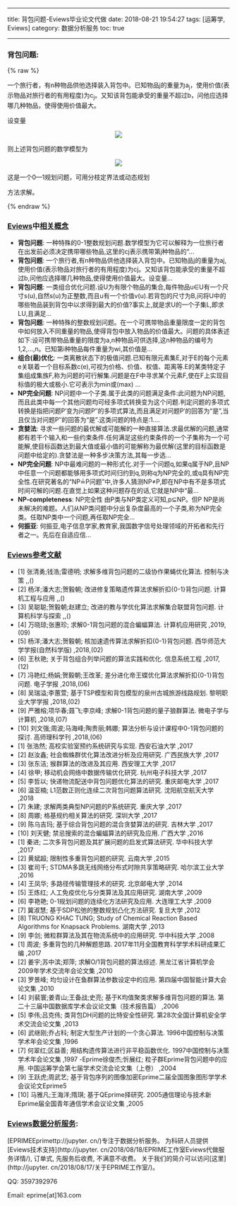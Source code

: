 
---
title: 背包问题-Eviews毕业论文代做
date: 2018-08-21 19:54:27
tags: [运筹学, Eviews]
category: 数据分析服务
toc: true

---



<span></span>
<!-- more -->



### 背包问题:

{% raw %}
<div class="p1">一个旅行者，有n种物品供他选择装入背包中。已知物品j的重量为a<sub>j</sub>，使用价值(表示物品对旅行者的有用程度)为c<sub>j</sub>。又知该背包能承受的重量不超过b，问他应选择哪几种物品，使得使用价值最大。

<p>设变量

</p><p align="center"><img align="absmiddle" src="/CRFDPIC/R200806043/R200806043.1337.14%5B46774720006a%5D.gif"></p>

则上述背包问题的数学模型为

<p align="center"><img align="absmiddle" src="/CRFDPIC/R200806043/R200806043.1337.16%5B3d17e427d108%5D.gif"></p>

这是一个0—1规划问题，可用分枝定界法或动态规划

方法求解。</div>
{% endraw %}



### [Eviews](/tags/Eviews/)中[相关概念](/categories/数据分析服务)

- **背包问题**: 一种特殊的0-1整数规划问题.数学模型为它可以解释为一位旅行者在出发前必须决定携带哪些物品,这里的cj表示携带第j种物品的“...
- **背包问题**: 一个旅行者,有n种物品供他选择装入背包中。已知物品j的重量为aj,使用价值(表示物品对旅行者的有用程度)为cj。又知该背包能承受的重量不超过b,问他应选择哪几种物品,使得使用价值最大。设变量...
- **背包问题**: 一类组合优化问题.设U为有限个物品的集合,每件物品u∈U有一个尺寸s(u),自然s(u)为正整数,而且u有一个价值v(u).若背包的尺寸为B,问将U中的哪些物品装到背包中以求得到最大的价值?事实上,就是求U的一个子集L,即求LU,且满足...
- **背包问题**: 一种特殊的整数规划问题。在一个可携带物品重量限度一定的背包中如何放入不同重量的物品,使得背包中放入物品的价值最大。问题的具体表述如下:设可携带物品重量的限度为a,n种物品可供选择,这n种物品的编号为1,2,…,n。已知第i种物品每件重量为wi,其价值是...
- **组合(最)优化**: 一类离散状态下的极值问题.已知有限元素集E,对于E的每个元素e关联着一个目标系数c(e),可视为价格、价值、权值、距离等.E的某类特定子集组成集族F,称为问题的可行解集.问题是在F中寻求某个元素F,使在F上实现目标值的极大或极小.它可表示为min或(max) ...
- **NP完全问题**: NP问题中一个子类.属于此类的问题满足条件:此问题为NP问题,而且此类中每一个其他问题均可经多项式转换变为这个问题.判定问题的多项式转换是指把问题P′变为问题P″的多项式算法,而且满足对问题P′的回答为“是”,当且仅当对问题P″的回答为“是”.这类问题的特点是:1....
- **贪婪法**: 寻求一些问题的最优解或可能解的一种直接算法.求最优解的问题,通常都有若干个输入和一些约束条件.任何满足这些约束条件的一个子集称为一个可能解,使目标函数达到最大值或最小值的可能解称为最优解(这里的目标函数是问题中给定的).贪婪法是一种多步决策方法,其每一步选...
- **NP完全问题**: NP中最难问题的一种形式化.对于一个问题q,如果q属于NP,且NP中任意一个问题都能够用多项式时间归约到q,则称q为NP完全的,或q具有NP完全性.在研究著名的“NP≟P问题”中,许多人猜测NP≠P,即在NP中有不是多项式时间可解的问题.在直觉上如果这种问题存在的话,它就是NP中“最...
- **NP-completeness**: NP完全性 由P类与NP类定义可知,p⊆NP。但P NP是尚未解决的难题。人们从NP类问题中分出复杂度最高的一个子类,称为NP完全类。任取NP类中一个问题,再任取NP完全...
- **何振亚**: 何振亚,电子信息学家,教育家,我国数字信号处理领域的开拓者和先行者之一。先后在自适应信...


### [Eviews](/tags/Eviews/)[参考文献](/categories/数据分析服务/)

- [1]  张清勇;钱浩;雷德明; 求解多维背包问题的二级协作果蝇优化算法. 控制与决策 ,,()
- [2]  杨洋;潘大志;贺毅朝; 改进修复策略遗传算法求解折扣{0-1}背包问题. 计算机工程与应用 ,,()
- [3]  吴聪聪;贺毅朝;赵建立; 改进的教与学优化算法求解集合联盟背包问题. 计算机科学与探索 ,,()
- [4]  万晓琼;张惠珍; 求解0-1背包问题的混合蝙蝠算法. 计算机应用研究 ,2019,(09)
- [5]  杨洋;潘大志;贺毅朝; 核加速遗传算法求解折扣{0-1}背包问题. 西华师范大学学报(自然科学版) ,2018,(02)
- [6]  王秋艳; 关于背包组合列举问题的算法实践和优化. 信息系统工程 ,2017,(12)
- [7]  冯艳红;杨娟;贺毅朝;王改革; 差分进化帝王蝶优化算法求解折扣{0-1}背包问题. 电子学报 ,2018,(06)
- [8]  吴瑞溢;李蕙萱; 基于TSP模型和背包模型的泉州古城旅游线路规划. 黎明职业大学学报 ,2018,(02)
- [9]  严雅榕;项华春;聂飞;李京峰; 求解0-1背包问题的量子狼群算法. 微电子学与计算机 ,2018,(07)
- [10]  刘文强;周波;马海峰;陶贵丽;韩娜; 算法分析与设计课程中0-1背包问题的探讨. 高师理科学刊 ,2018,(06)
- [1]  张浩然; 高校实验室预约系统研究与实现. 西安石油大学 ,2017
- [2]  赵汝鑫; 社会蜘蛛群优化算法改进分析及应用研究. 广西民族大学 ,2017
- [3]  张东洁; 猴群算法的改进及其应用. 西安理工大学 ,2017
- [4]  徐甲; 移动机会网络中数据传输优化研究. 杭州电子科技大学 ,2017
- [5]  李哲以; 快递物流配送中背包问题优化算法的研究. 重庆邮电大学 ,2017
- [6]  温亚楠; L1范数正则化连续二次背包问题算法研究. 沈阳航空航天大学 ,2018
- [7]  朱建; 求解两类典型NP问题的P系统研究. 重庆大学 ,2017
- [8]  周娜; 格基规约相关算法的研究. 深圳大学 ,2017
- [9]  陈乌吉玛; 基于综合背包问题的混合贪婪算法的研究. 吉林大学 ,2017
- [10]  刘天健; 禁忌搜索的混合蝙蝠算法的研究及应用. 广西大学 ,2016
- [1]  秦进; 二次多背包问题及其扩展问题的启发式算法研究. 华中科技大学 ,2017
- [2]  黄斌超; 限制性多重背包问题的研究. 云南大学 ,2015
- [3]  崔司千; STDMA多跳无线网络分布式时隙共享策略研究. 哈尔滨工业大学 ,2016
- [4]  王凤华; 多路径传输管理技术的研究. 北京邮电大学 ,2014
- [5]  王炼红; 人工免疫优化与分类算法及其应用研究. 湖南大学 ,2009
- [6]  李艳艳; 0-1规划问题的连续化方法研究及应用. 大连理工大学 ,2009
- [7]  冀淑慧; 基于SDP松弛的整数规划凸化方法研究. 复旦大学 ,2012
- [8]  TRUONG KHAC TUNG; Study of Chemical Reaction Based Algorithms for Knapsack Problems. 湖南大学 ,2013
- [9]  李剑; 微粒群算法及其在物流系统中的应用研究. 华中科技大学 ,2008
- [1]  周波; 多重背包的几种解题思路. 2017年11月全国教育科学学术科研成果汇编 ,2017
- [2]  姜宇;苏中滨;郑萍; 求解O/1背包问题的算法综述. 黑龙江省计算机学会2009年学术交流年会论文集 ,2010
- [3]  罗景峰; 均匀设计在鱼群算法参数设定中的应用. 第四届中国智能计算大会论文集 ,2010
- [4]  刘裴寰;姜青山;王备战;史亮; 基于K均值聚类求解多维背包问题的算法. 第二十三届中国数据库学术会议论文集（技术报告篇） ,2006
- [5]  李伟;吕克伟; 类背包DH问题的比特安全性研究. 第28次全国计算机安全学术交流会论文集 ,2013
- [6]  武继刚;乔占科; 制定大型生产计划的一个贪心算法. 1996中国控制与决策学术年会论文集 ,1996
- [7]  何翠红;区益善; 用结构遗传算法进行非平稳函数优化. 1997中国控制与决策学术年会论文集 ,1997
-Eprime徐俊杰;忻展红; 粒子群Eprime背包问题中的应用. 中国运筹学会第七届学术交流会论文集（上卷） ,2004
- [9]  王跃虎;周武艺; 基于背包序列的图像加密Eprime二届全国图象图形学学术会议论文Eprime5
- [10]  马雅凡;王海洋;隋琪; 基于QEprime择研究. 2005通信理论与技术新Eprime届全国青年通信学术会议论文集 ,2005


### [Eviews](/tags/Eviews/)[数据分析服务](/categories/数据分析服务/):
[EPRIMEEprimettp://jupyter. cn/)专注于数据分析服务。
为科研人员提供[Eviews技术支持](http://jupyter. cn/2018/08/18/EPRIME工作室Eviews代做服务详情/), 订单式, 先服务后收费, 不满意不收费。
关于我们的简介可以访问[这里](http://jupyter. cn/2018/08/17/关于EPRIME工作室/)。

QQ: 3597392976

Email: eprime[at]163.com


